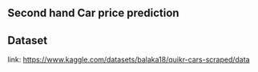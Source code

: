 ## Second hand Car price prediction

## Dataset
link: https://www.kaggle.com/datasets/balaka18/quikr-cars-scraped/data

